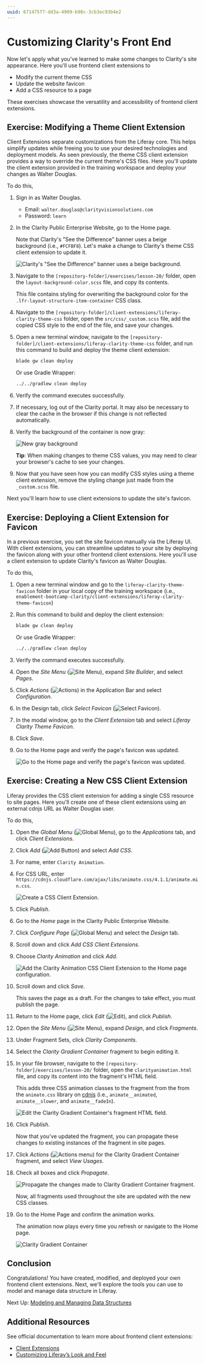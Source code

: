 ```yaml
---
uuid: 671475f7-dd3a-4909-b98c-3cb3ec93b4e2
---
```

# Customizing Clarity's Front End

<!--TASK: improve intro-->
Now let's apply what you've learned to make some changes to Clarity's site appearance. Here you'll use frontend client extensions to

* Modify the current theme CSS
* Update the website favicon
* Add a CSS resource to a page

These exercises showcase the versatility and accessibility of frontend client extensions.

## Exercise: Modifying a Theme Client Extension
<!--Exercise 20a-->

Client Extensions separate customizations from the Liferay core. This helps simplify updates while freeing you to use your desired technologies and deployment models. As seen previously, the theme CSS client extension provides a way to override the current theme's CSS files. Here you'll update the client extension provided in the training workspace and deploy your changes as Walter Douglas.

To do this,

1. Sign in as Walter Douglas.

   * Email: `walter.douglas@clarityvisionsolutions.com`
   * Password: `learn`

1. In the Clarity Public Enterprise Website, go to the Home page.

   Note that Clarity's "See the Difference" banner uses a beige background (i.e., `#FCFBF8`). Let's make a change to Clarity's theme CSS client extension to update it.

   ![Clarity's "See the Difference" banner uses a beige background.](./customizing-claritys-front-end/images/01.png)

1. Navigate to the `[repository-folder]/exercises/lesson-20/` folder, open the `layout-background-color.scss` file, and copy its contents.

   This file contains styling for overwriting the background color for the `.lfr-layout-structure-item-container` CSS class.

1. Navigate to the `[repository-folder]/client-extensions/liferay-clarity-theme-css` folder, open the `src/css/_custom.scss` file, add the copied CSS style to the end of the file, and save your changes.

1. Open a new terminal window, navigate to the `[repository-folder]/client-extensions/liferay-clarity-theme-css` folder, and run this command to build and deploy the theme client extension:

   ```bash
   blade gw clean deploy
   ```

   Or use Gradle Wrapper:

   ```bash
   ../../gradlew clean deploy
   ```

1. Verify the command executes successfully.

1. If necessary, log out of the Clarity portal. It may also be necessary to clear the cache in the browser if this change is not reflected automatically.

1. Verify the background of the container is now gray:

   ![New gray background](./customizing-claritys-front-end/images/02.png)

   **Tip**: When making changes to theme CSS values, you may need to clear your browser's cache to see your changes.

1. Now that you have seen how you can modify CSS styles using a theme client extension, remove the styling change just made from the `_custom.scss` file.

Next you'll learn how to use client extensions to update the site's favicon.

## Exercise: Deploying a Client Extension for Favicon
<!--Exercise 20b-->

In a previous exercise, you set the site favicon manually via the Liferay UI. With client extensions, you can streamline updates to your site by deploying the favicon along with your other frontend client extensions. Here you'll use a client extension to update Clarity's favicon as Walter Douglas.

To do this,

1. Open a new terminal window and go to the `liferay-clarity-theme-favicon` folder in your local copy of the training workspace (i.e., `enablement-bootcamp-clarity/client-extensions/liferay-clarity-theme-favicon`)

1. Run this command to build and deploy the client extension:

   ```bash
   blade gw clean deploy
   ```

   Or use Gradle Wrapper:

   ```bash
   ../../gradlew clean deploy
   ```

1. Verify the command executes successfully.

1. Open the *Site Menu* (![Site Menu](../../images/icon-product-menu.png)), expand *Site Builder*, and select *Pages*.

1. Click *Actions* (![Actions](../../images/icon-actions.png)) in the Application Bar and select *Configuration*.

1. In the Design tab, click *Select Favicon* (![Select Favicon](../../images/icon-change.png)).

1. In the modal window, go to the *Client Extension* tab and select *Liferay Clarity Theme Favicon*.

1. Click *Save*.

1. Go to the Home page and verify the page's favicon was updated.

   ![Go to the Home page and verify the page's favicon was updated.](./customizing-claritys-front-end/images/03.png)

## Exercise: Creating a New CSS Client Extension
<!--Exercise 20c-->

Liferay provides the CSS client extension for adding a single CSS resource to site pages. Here you'll create one of these client extensions using an external cdnjs URL as Walter Douglas user.

To do this,

1. Open the *Global Menu* (![Global Menu](../../images/icon-applications-menu.png)), go to the  *Applications* tab, and click *Client Extensions*.

1. Click *Add* (![Add Button](../../images/icon-add.png)) and select *Add CSS*.

1. For name, enter `Clarity Animation`.

1. For CSS URL, enter `https://cdnjs.cloudflare.com/ajax/libs/animate.css/4.1.1/animate.min.css`.

   ![Create a CSS Client Extension.](./customizing-claritys-front-end/images/04.png)

1. Click *Publish*.

1. Go to the *Home* page in the Clarity Public Enterprise Website.

1. Click *Configure Page* (![Global Menu](../../images/icon-cog.png)) and select the *Design* tab.

1. Scroll down and click *Add CSS Client Extensions*.

1. Choose *Clarity Animation* and click *Add*.

   ![Add the Clarity Animation CSS Client Extension to the Home page configuration.](./customizing-claritys-front-end/images/05.png)

1. Scroll down and click *Save*.

   This saves the page as a draft. For the changes to take effect, you must publish the page.

1. Return to the Home page, click *Edit* (![Edit](../../images/icon-edit.png)), and click *Publish*.

1. Open the *Site Menu* (![Site Menu](../../images/icon-product-menu.png)), expand *Design*, and click *Fragments*.

1. Under Fragment Sets, click *Clarity Components*.

1. Select the *Clarity Gradient Container* fragment to begin editing it.

1. In your file browser, navigate to the `[repository-folder]/exercises/lesson-20/` folder, open the `clarityanimation.html` file, and copy its content into the fragment's HTML field.

   This adds three CSS animation classes to the fragment from the from the `animate.css` library on [cdnjs](https://cdnjs.cloudflare.com/ajax/libs/animate.css/4.1.1/animate.min.css) (i.e., `animate__animated`, `animate__slower`, and `animate__fadeIn`).

   ![Edit the Clarity Gradient Container's fragment HTML field.](./customizing-claritys-front-end/images/06.png)

1. Click *Publish*.

   Now that you've updated the fragment, you can propagate these changes to existing instances of the fragment in site pages.

1. Click *Actions* (![Actions menu](../../images/icon-actions.png)) for the Clarity Gradient Container fragment, and select *View Usages*.

1. Check all boxes and click *Propagate*.

   ![Propagate the changes made to Clarity Gradient Container fragment.](./customizing-claritys-front-end/images/07.png)

   Now, all fragments used throughout the site are updated with the new CSS classes.

1. Go to the Home Page and confirm the animation works.

   The animation now plays every time you refresh or navigate to the Home page.

   ![Clarity Gradient Container](./customizing-claritys-front-end/images/08.png)

## Conclusion

Congratulations! You have created, modified, and deployed your own frontend client extensions. Next, we'll explore the tools you can use to model and manage data structure in Liferay.

Next Up: [Modeling and Managing Data Structures](./modeling-and-managing-data-structures.md)

## Additional Resources

See official documentation to learn more about frontend client extensions:

* [Client Extensions](https://learn.liferay.com/web/guest/w/dxp/liferay-development/client-extensions)
* [Customizing Liferay’s Look and Feel](https://learn.liferay.com/web/guest/w/dxp/liferay-development/customizing-liferays-look-and-feel)
